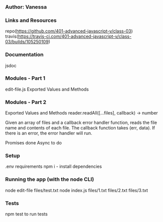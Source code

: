 ### Author: Vanessa
### Links and Resources
repo(https://github.com/401-advanced-javascript-v/class-03)
travis(https://travis-ci.com/401-advanced-javascript-v/class-03/builds/105250109)
### Documentation
jsdoc
### Modules - Part 1
edit-file.js
Exported Values and Methods

### Modules - Part 2
Exported Values and Methods
reader.readAll([...files], callback) -> number

Given an array of files and a callback error handler function, reads the file name and contents of each file. The callback function takes (err, data). If there is an error, the error handler will run.

Promises done
Async to do

### Setup
.env requirements
npm i - install dependencies
### Running the app (with the node CLI)
node edit-file files/test.txt 
node index.js files/1.txt files/2.txt files/3.txt 
### Tests
npm test to run tests

